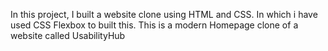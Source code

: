 In this project, I built a website clone using HTML and CSS. In which i have used CSS Flexbox to built this. This is a modern Homepage clone of a website called UsabilityHub
